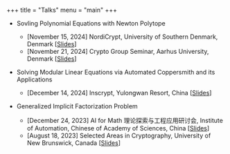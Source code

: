 +++
title = "Talks"
menu = "main"
+++
- Sovling Polynomial Equations with Newton Polytope

    - [November 15, 2024] NordiCrypt, University of Southern Denmark, Denmark [[Slides](../pdf/slides/nordicrypt24.pdf)]
    - [November 21, 2024] Crypto Group Seminar, Aarhus University, Denmark [[Slides](../pdf/slides/seminar1121.pdf)]

- Solving Modular Linear Equations via Automated Coppersmith and its Applications
    - [December 14, 2024] Inscrypt, Yulongwan Resort, China [[Slides](../pdf/slides/inscrypt24.pdf)]

- Generalized Implicit Factorization Problem

    - [December 24, 2023] AI for Math 理论探索与工程应用研讨会, Institute of Automation, Chinese of Academy of Sciences, China [[Slides](../pdf/slides/ai4math.pdf)]
    - [August 18, 2023] Selected Areas in Cryptography, University of New Brunswick, Canada [[Slides](../pdf/slides/sac23.pdf)]